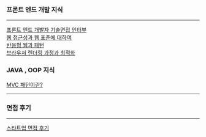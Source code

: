 ### 프론트 엔드 개발 지식
- - - - -
[프론트 엔드 개발자 기술면접 인터뷰](https://realmojo.tistory.com/300)<br/>
[웹 접근성과 웹 표준에 대하여](https://goddaehee.tistory.com/244)<br/>
[반응형 웹과 패턴](https://www.nextree.co.kr/p8622/)<br/>
[브라우저 렌더링 과정과 최적화](https://velog.io/@ru_bryunak/%EB%A0%8C%EB%8D%94%EB%A7%81%EC%9D%B4%EB%9E%80)<br/>



### JAVA , OOP 지식
[MVC 패턴이란?](https://developer.mozilla.org/ko/docs/Glossary/MVC)<br/>
- - - - -

### 면접 후기
- - - - -
[스타트업 면접 후기](https://velog.io/@ddorong/%EC%BB%B4%EA%B3%B5-%EC%84%9D%EC%82%AC%EC%83%9D%EC%9D%98-%EC%8A%A4%ED%83%80%ED%8A%B8%EC%97%85-%EB%A9%B4%EC%A0%91%ED%9B%84%EA%B8%B0)<br/>
